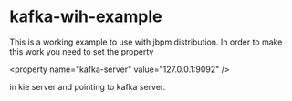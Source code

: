 # kafka-wih-example

This is a working example to use with jbpm distribution. In order to make this work you need to set the property

&lt;property name="kafka-server" value="127.0.0.1:9092" /&gt;

in kie server and pointing to kafka server.
